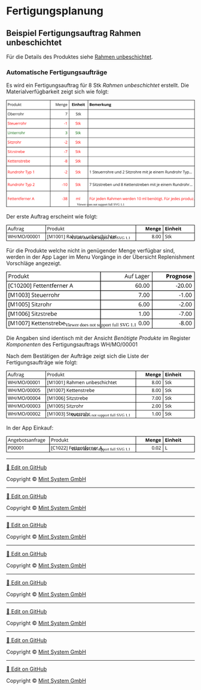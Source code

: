 # Fertigungsplanung

## Beispiel Fertigungsauftrag Rahmen unbeschichtet
Für die Details des Produktes siehe [Rahmen unbeschichtet](////////best-practice-definition-beispiel-fahrrad.html.html.html.html.html.html.html.html#rahmen-unbeschichtet).

### Automatische Fertigungsaufträge
Es wird ein Fertigungsauftrag für 8 Stk *Rahmen unbeschichtet* erstellt. Die Materialverfügbarkeit zeigt sich wie folgt:

![](././././././././best-practice-fertigungsauftrag-rahmen-unbeschichtet-berechnung.svg)

Der erste Auftrag erscheint wie folgt:

![](././././././././best-practice-fertigungsauftrag-schritt-1.svg)

Für die Produkte welche nicht in genügender Menge verfügbar sind, werden in der App Lager im Menu Vorgänge in der Übersicht Replenishment Vorschläge angezeigt.

![](././././././././best-practice-replenishment-schritt-1.svg)

Die Angaben sind identisch mit der Ansicht *Benötigte Produkte* im Register *Komponenten* des Fertigungsauftrags WH/MO/00001

Nach dem Bestätigen der Aufträge zeigt sich die Liste der Fertigungsaufträge wie folgt:

![](././././././././best-practice-fertigungsauftrag-schritt-2.svg)

In der App Einkauf:

![](././././././././best-practice-angebotsanfrage-schritt-2.svg)

<hr>

[📝 Edit on GitHub](///////https://github.com/mint-system/odoo-handbuch/blob/master/best-practice-fertigungsplanung.html.html.html.html.html.html.html)

<footer>Copyright © <a href="https://www.mint-system.ch/">Mint System GmbH</a></footer>

<hr>

[📝 Edit on GitHub](//////https://github.com/mint-system/odoo-handbuch/blob/master/best-practice-fertigungsplanung.html.html.html.html.html.html)

<footer>Copyright © <a href="https://www.mint-system.ch/">Mint System GmbH</a></footer>

<hr>

[📝 Edit on GitHub](/////https://github.com/mint-system/odoo-handbuch/blob/master/best-practice-fertigungsplanung.html.html.html.html.html)

<footer>Copyright © <a href="https://www.mint-system.ch/">Mint System GmbH</a></footer>

<hr>

[📝 Edit on GitHub](////https://github.com/mint-system/odoo-handbuch/blob/master/best-practice-fertigungsplanung.html.html.html.html)

<footer>Copyright © <a href="https://www.mint-system.ch/">Mint System GmbH</a></footer>

<hr>

[📝 Edit on GitHub](///https://github.com/mint-system/odoo-handbuch/blob/master/best-practice-fertigungsplanung.html.html.html)

<footer>Copyright © <a href="https://www.mint-system.ch/">Mint System GmbH</a></footer>

<hr>

[📝 Edit on GitHub](//https://github.com/mint-system/odoo-handbuch/blob/master/best-practice-fertigungsplanung.html.html)

<footer>Copyright © <a href="https://www.mint-system.ch/">Mint System GmbH</a></footer>

<hr>

[📝 Edit on GitHub](/https://github.com/mint-system/odoo-handbuch/blob/master/best-practice-fertigungsplanung.html)

<footer>Copyright © <a href="https://www.mint-system.ch/">Mint System GmbH</a></footer>

<hr>

[📝 Edit on GitHub](https://github.com/Mint-System/Odoo-Handbuch/blob/master/best-practice-fertigungsplanung.md)

<footer>Copyright © <a href="https://www.mint-system.ch/">Mint System GmbH</a></footer>